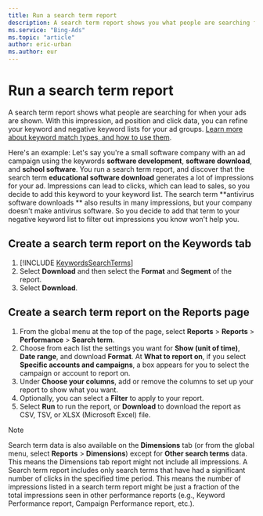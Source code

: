 ```yaml
---
title: Run a search term report
description: A search term report shows you what people are searching for when your ads are shown. When you connect these terms with impression and click data, you can see how your keywords match up to customers' searches, and refine your keyword and negative keyword lists for your ad groups.
ms.service: "Bing-Ads"
ms.topic: "article"
author: eric-urban
ms.author: eur
---
```


# Run a search term report

A search term report shows what people are searching for when your ads are shown. With this impression, ad position and click data, you can refine your keyword and negative keyword lists for your ad groups. [Learn more about keyword match types, and how to use them](./hlp_BA_CONC_MatchOptions.md).

Here's an example: Let's say you're a small software company with an ad campaign using the keywords **software development**, **software download**, and **school software**. You run a search term report, and discover that the search term **educational software download** generates a lot of impressions for your ad. Impressions can lead to clicks, which can lead to sales, so you decide to add this keyword to your keyword list. The search term **antivirus software downloads ** also results in many impressions, but your company doesn't make antivirus software. So you decide to add that term to your negative keyword list to filter out impressions you know won't help you.

## Create a search term report on the Keywords tab

1. [!INCLUDE [KeywordsSearchTerms](./includes/KeywordsSearchTerms.md)]
1. Select **Download** and then select the **Format** and **Segment** of the report.
1. Select **Download**.

## Create a search term report on the Reports page

1. From the global menu at the top of the page, select **Reports** > **Reports** > **Performance** > **Search term**.
1. Choose from each list the settings you want for **Show (unit of time)**, **Date range**, and download **Format**. At **What to report on**, if you select **Specific accounts and campaigns**, a box appears for you to select the campaign or account to report on.
1. Under **Choose your columns**, add or remove the columns to set up your report to show what you want.
1. Optionally, you can select a **Filter** to apply to your report.
1. Select **Run** to run the report, or **Download** to download the report as CSV, TSV, or XLSX (Microsoft Excel) file.

> [!NOTE]
> Search term data is also available on the **Dimensions** tab (or from the global menu, select **Reports** > **Dimensions**) except for **Other search terms** data. This means the Dimensions tab report might not include all impressions.
> A Search term report includes only search terms that have had a significant number of clicks in the specified time period. This means the number of impressions listed in a search term report might be just a fraction of the total impressions seen in other performance reports (e.g., Keyword Performance report, Campaign Performance report, etc.).


